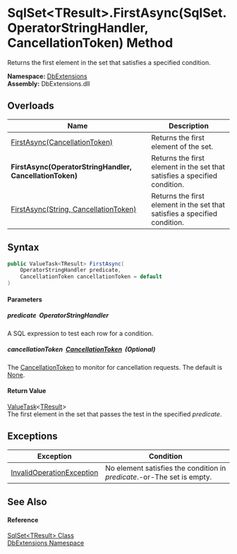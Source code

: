 SqlSet&lt;TResult>.FirstAsync(SqlSet.OperatorStringHandler, CancellationToken) Method
=====================================================================================
Returns the first element in the set that satisfies a specified condition.
  
**Namespace:** [DbExtensions][1]  
**Assembly:** DbExtensions.dll

Overloads
---------

| Name                                                     | Description                                                                |
| -------------------------------------------------------- | -------------------------------------------------------------------------- |
| [FirstAsync(CancellationToken)][2]                       | Returns the first element of the set.                                      |
| **FirstAsync(OperatorStringHandler, CancellationToken)** | Returns the first element in the set that satisfies a specified condition. |
| [FirstAsync(String, CancellationToken)][3]               | Returns the first element in the set that satisfies a specified condition. |


Syntax
------

```csharp
public ValueTask<TResult> FirstAsync(
	OperatorStringHandler predicate,
	CancellationToken cancellationToken = default
)
```

#### Parameters

##### *predicate*  OperatorStringHandler
A SQL expression to test each row for a condition.

##### *cancellationToken*  [CancellationToken][4]  (Optional)
The [CancellationToken][4] to monitor for cancellation requests. The default is [None][5].

#### Return Value
[ValueTask][6]&lt;[TResult][7]>  
The first element in the set that passes the test in the specified *predicate*.

Exceptions
----------

| Exception                      | Condition                                                               |
| ------------------------------ | ----------------------------------------------------------------------- |
| [InvalidOperationException][8] | No element satisfies the condition in *predicate*.-or-The set is empty. |


See Also
--------

#### Reference
[SqlSet&lt;TResult> Class][7]  
[DbExtensions Namespace][1]  

[1]: ../README.md
[2]: FirstAsync_2.md
[3]: FirstAsync_1.md
[4]: https://learn.microsoft.com/dotnet/api/system.threading.cancellationtoken
[5]: https://learn.microsoft.com/dotnet/api/system.threading.cancellationtoken.none
[6]: https://learn.microsoft.com/dotnet/api/system.threading.tasks.valuetask-1
[7]: README.md
[8]: https://learn.microsoft.com/dotnet/api/system.invalidoperationexception